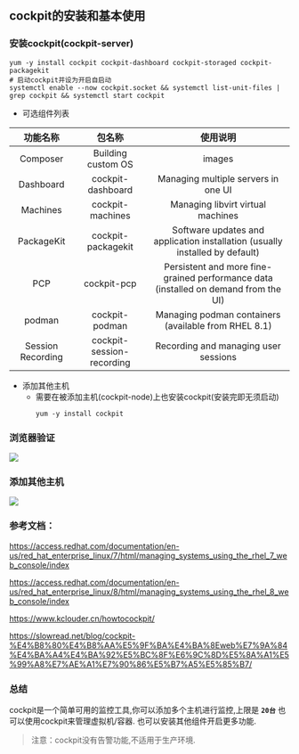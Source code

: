 ## cockpit的安装和基本使用

### 安装cockpit(cockpit-server)
```
yum -y install cockpit cockpit-dashboard cockpit-storaged cockpit-packagekit
# 启动cockpit并设为开启自启动
systemctl enable --now cockpit.socket && systemctl list-unit-files | grep cockpit && systemctl start cockpit
```
- 可选组件列表

| 功能名称 | 包名称 | 使用说明 |
|:--:|:--:|:--:|
| Composer | Building custom OS | images |
| Dashboard | cockpit-dashboard | Managing multiple servers in one UI |
| Machines | cockpit-machines | Managing libvirt virtual machines |
| PackageKit | cockpit-packagekit | Software updates and application installation (usually installed by default) |
| PCP | cockpit-pcp | Persistent and more fine-grained performance data (installed on demand from the UI) |
| podman | cockpit-podman | Managing podman containers (available from RHEL 8.1) |
| Session Recording | cockpit-session-recording| Recording and managing user sessions |

- 添加其他主机
  - 需要在被添加主机(cockpit-node)上也安装cockpit(安装完即无须启动)
    ```
    yum -y install cockpit
    ```
### 浏览器验证
![](https://imgkr.cn-bj.ufileos.com/574f887f-cf97-45ab-9372-20d7313aa6e9.png)
### 添加其他主机
![](https://imgkr.cn-bj.ufileos.com/b98d1afd-dc64-490e-be52-a2216325e66c.png)
### 参考文档：
https://access.redhat.com/documentation/en-us/red_hat_enterprise_linux/7/html/managing_systems_using_the_rhel_7_web_console/index

https://access.redhat.com/documentation/en-us/red_hat_enterprise_linux/8/html/managing_systems_using_the_rhel_8_web_console/index

https://www.kclouder.cn/howtocockpit/

https://slowread.net/blog/cockpit-%E4%B8%80%E4%B8%AA%E5%9F%BA%E4%BA%8Eweb%E7%9A%84%E4%BA%A4%E4%BA%92%E5%BC%8F%E6%9C%8D%E5%8A%A1%E5%99%A8%E7%AE%A1%E7%90%86%E5%B7%A5%E5%85%B7/

### 总结
cockpit是一个简单可用的监控工具,你可以添加多个主机进行监控,上限是 **`20台`** 也可以使用cockpit来管理虚拟机/容器. 也可以安装其他组件开启更多功能.
> 注意：cockpit没有告警功能,不适用于生产环境.
